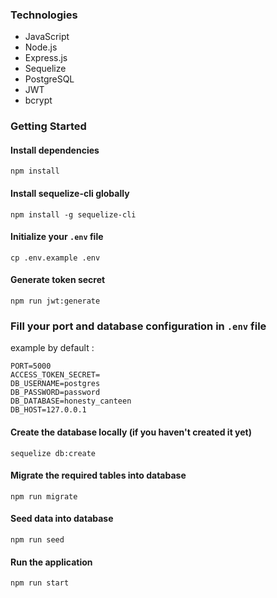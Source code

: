 ### Technologies
* JavaScript
* Node.js
* Express.js
* Sequelize
* PostgreSQL
* JWT
* bcrypt

### Getting Started

#### Install dependencies
```
npm install
```

#### Install sequelize-cli globally
```
npm install -g sequelize-cli
```

#### Initialize your `.env` file
```
cp .env.example .env
```

#### Generate token secret
```
npm run jwt:generate
```

### Fill your port and database configuration in `.env` file
example by default :
```
PORT=5000
ACCESS_TOKEN_SECRET=
DB_USERNAME=postgres
DB_PASSWORD=password
DB_DATABASE=honesty_canteen
DB_HOST=127.0.0.1
```

#### Create the database locally (if you haven't created it yet)
```
sequelize db:create
```

#### Migrate the required tables into database
```
npm run migrate
```


#### Seed data into database
```
npm run seed
```

#### Run the application
```
npm run start
```
